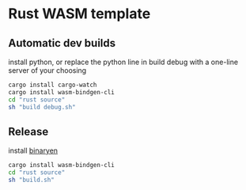 # Rust WASM template

## Automatic dev builds

install python, or replace the python line in build debug with a one-line server of your choosing
```sh
cargo install cargo-watch
cargo install wasm-bindgen-cli
cd "rust source"
sh "build debug.sh"
```

## Release

install [binaryen](https://github.com/webassembly/binaryen)
```sh
cargo install wasm-bindgen-cli
cd "rust source"
sh "build.sh"
```
